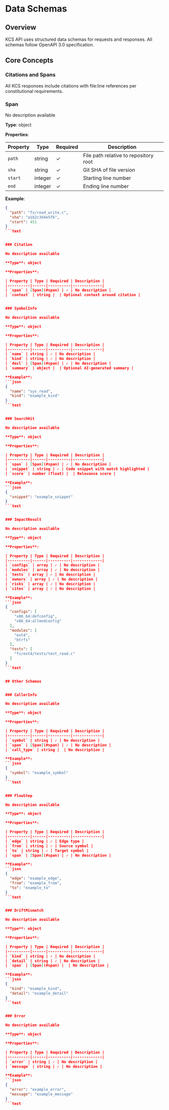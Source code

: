 # Data Schemas

## Overview

KCS API uses structured data schemas for requests and responses. All schemas follow OpenAPI 3.0 specification.

## Core Concepts

### Citations and Spans

All KCS responses include citations with file:line references per constitutional requirements.

### Span

No description available

**Type**: object

**Properties**:

| Property | Type | Required | Description |
|----------|------|----------|-------------|
| `path` | string | ✓ | File path relative to repository root |
| `sha` | string | ✓ | Git SHA of file version |
| `start` | integer | ✓ | Starting line number |
| `end` | integer | ✓ | Ending line number |

**Example**:

```json
{
  "path": "fs/read_write.c",
  "sha": "a1b2c3d4e5f6",
  "start": 451
}
```text


### Citation

No description available

**Type**: object

**Properties**:

| Property | Type | Required | Description |
|----------|------|----------|-------------|
| `span` | [Span](#span) | ✓ | No description |
| `context` | string |  | Optional context around citation |


### SymbolInfo

No description available

**Type**: object

**Properties**:

| Property | Type | Required | Description |
|----------|------|----------|-------------|
| `name` | string | ✓ | No description |
| `kind` | string | ✓ | No description |
| `decl` | [Span](#span) | ✓ | No description |
| `summary` | object |  | Optional AI-generated summary |

**Example**:
```json
{
  "name": "sys_read",
  "kind": "example_kind"
}
```text


### SearchHit

No description available

**Type**: object

**Properties**:

| Property | Type | Required | Description |
|----------|------|----------|-------------|
| `span` | [Span](#span) | ✓ | No description |
| `snippet` | string | ✓ | Code snippet with match highlighted |
| `score` | number (float) |  | Relevance score |

**Example**:
```json
{
  "snippet": "example_snippet"
}
```text


### ImpactResult

No description available

**Type**: object

**Properties**:

| Property | Type | Required | Description |
|----------|------|----------|-------------|
| `configs` | array | ✓ | No description |
| `modules` | array | ✓ | No description |
| `tests` | array | ✓ | No description |
| `owners` | array | ✓ | No description |
| `risks` | array | ✓ | No description |
| `cites` | array | ✓ | No description |

**Example**:
```json
{
  "configs": [
    "x86_64:defconfig",
    "x86_64:allmodconfig"
  ],
  "modules": [
    "ext4",
    "btrfs"
  ],
  "tests": [
    "fs/ext4/tests/test_read.c"
  ]
}
```text


## Other Schemas


### CallerInfo

No description available

**Type**: object

**Properties**:

| Property | Type | Required | Description |
|----------|------|----------|-------------|
| `symbol` | string | ✓ | No description |
| `span` | [Span](#span) | ✓ | No description |
| `call_type` | string |  | No description |

**Example**:
```json
{
  "symbol": "example_symbol"
}
```text


### FlowStep

No description available

**Type**: object

**Properties**:

| Property | Type | Required | Description |
|----------|------|----------|-------------|
| `edge` | string | ✓ | Edge type |
| `from` | string | ✓ | Source symbol |
| `to` | string | ✓ | Target symbol |
| `span` | [Span](#span) | ✓ | No description |

**Example**:
```json
{
  "edge": "example_edge",
  "from": "example_from",
  "to": "example_to"
}
```text


### DriftMismatch

No description available

**Type**: object

**Properties**:

| Property | Type | Required | Description |
|----------|------|----------|-------------|
| `kind` | string | ✓ | No description |
| `detail` | string | ✓ | No description |
| `span` | [Span](#span) |  | No description |

**Example**:
```json
{
  "kind": "example_kind",
  "detail": "example_detail"
}
```text


### Error

No description available

**Type**: object

**Properties**:

| Property | Type | Required | Description |
|----------|------|----------|-------------|
| `error` | string | ✓ | No description |
| `message` | string | ✓ | No description |

**Example**:
```json
{
  "error": "example_error",
  "message": "example_message"
}
```text
